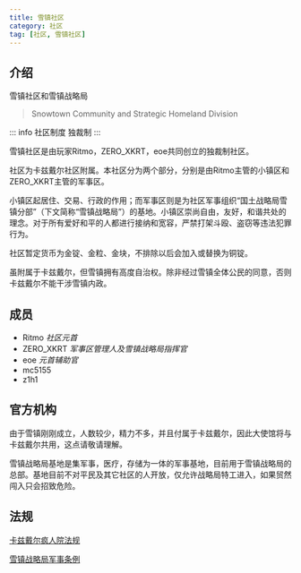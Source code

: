 ```yaml
---
title: 雪镇社区
category: 社区
tag: [社区, 雪镇社区]
---
```


## 介绍

雪镇社区和雪镇战略局
> Snowtown Community and Strategic Homeland Division

::: info 社区制度
独裁制
:::

雪镇社区是由玩家Ritmo，ZERO_XKRT，eoe共同创立的独裁制社区。

社区为卡兹戴尔社区附属。本社区分为两个部分，分别是由Ritmo主管的小镇区和ZERO_XKRT主管的军事区。

小镇区起居住、交易、行政的作用；而军事区则是为社区军事组织“国土战略局雪镇分部”（下文简称“雪镇战略局”）的基地。小镇区崇尚自由，友好，和谐共处的理念。对于所有爱好和平的人都进行接纳和宽容，严禁打架斗殴、盗窃等违法犯罪行为。

社区暂定货币为金锭、金粒、金块，不排除以后会加入或替换为铜锭。

虽附属于卡兹戴尔，但雪镇拥有高度自治权。除非经过雪镇全体公民的同意，否则卡兹戴尔不能干涉雪镇内政。

## 成员

- Ritmo *社区元首*
- ZERO_XKRT *军事区管理人及雪镇战略局指挥官*
- eoe *元首辅助官*
- mc5155
- z1h1

## 官方机构

由于雪镇刚刚成立，人数较少，精力不多，并且付属于卡兹戴尔，因此大使馆将与卡兹戴尔共用，这点请敬请理解。

雪镇战略局基地是集军事，医疗，存储为一体的军事基地，目前用于雪镇战略局的总部。基地目前不对平民及其它社区的人开放，仅允许战略局特工进入，如果贸然闯入只会招致危险。


## 法规

[卡兹戴尔疯人院法规](../law/kfc.md)

[雪镇战略局军事条例](../law/shd-st.md)
